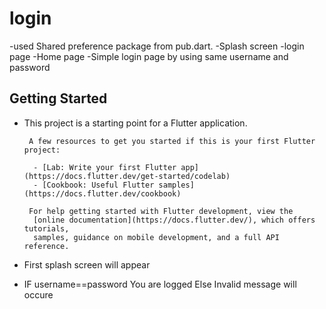 # login

-used Shared preference package from pub.dart.
-Splash screen 
-login page 
-Home page
-Simple login page by using same username and password


## Getting Started

* This project is a starting point for a Flutter application.

 
       A few resources to get you started if this is your first Flutter project:

        - [Lab: Write your first Flutter app](https://docs.flutter.dev/get-started/codelab)
        - [Cookbook: Useful Flutter samples](https://docs.flutter.dev/cookbook)

       For help getting started with Flutter development, view the
        [online documentation](https://docs.flutter.dev/), which offers tutorials,
        samples, guidance on mobile development, and a full API reference.
* First splash screen will appear
* IF username==password
            You are logged
       Else
            Invalid message will occure

